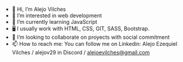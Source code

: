 - 👋 Hi, I’m Alejo Vilches
- 👀 I’m interested in web development
- 🌱 I’m currently learning JavaScript
- 🖥 I usually work with HTML, CSS, GIT, SASS, Bootstrap.
- 💞️ I’m looking to collaborate on proyects with social commitment
- 📫 How to reach me: You can follow me on Linkedin: Alejo Ezequiel Vilches / alejov29 in Discord / alejoevilches@gmail.com

<!---
alejoevilches/alejoevilches is a ✨ special ✨ repository because its `README.md` (this file) appears on your GitHub profile.
You can click the Preview link to take a look at your changes.
--->
